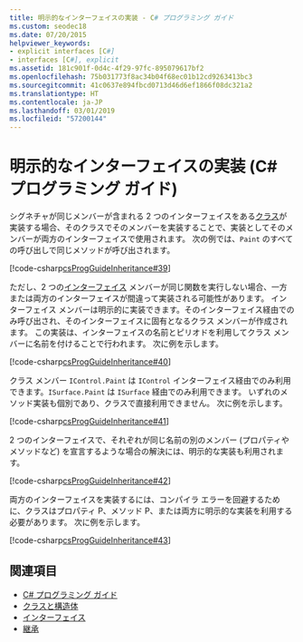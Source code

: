 ```yaml
---
title: 明示的なインターフェイスの実装 - C# プログラミング ガイド
ms.custom: seodec18
ms.date: 07/20/2015
helpviewer_keywords:
- explicit interfaces [C#]
- interfaces [C#], explicit
ms.assetid: 181c901f-0d4c-4f29-97fc-895079617bf2
ms.openlocfilehash: 75b031773f8ac34b04f68ec01b12cd9263413bc3
ms.sourcegitcommit: 41c0637e894fbcd0713d46d6ef1866f08dc321a2
ms.translationtype: HT
ms.contentlocale: ja-JP
ms.lasthandoff: 03/01/2019
ms.locfileid: "57200144"
---
```

# <a name="explicit-interface-implementation-c-programming-guide"></a>明示的なインターフェイスの実装 (C# プログラミング ガイド)
シグネチャが同じメンバーが含まれる 2 つのインターフェイスをある[クラス](../../../csharp/language-reference/keywords/class.md)が実装する場合、そのクラスでそのメンバーを実装することで、実装としてそのメンバーが両方のインターフェイスで使用されます。 次の例では、`Paint` のすべての呼び出しで同じメソッドが呼び出されます。  
  
 [!code-csharp[csProgGuideInheritance#39](~/samples/snippets/csharp/VS_Snippets_VBCSharp/csProgGuideInheritance/CS/Inheritance.cs#39)]  
  
 ただし、2 つの[インターフェイス](../../../csharp/language-reference/keywords/interface.md) メンバーが同じ関数を実行しない場合、一方または両方のインターフェイスが間違って実装される可能性があります。 インターフェイス メンバーは明示的に実装できます。そのインターフェイス経由でのみ呼び出され、そのインターフェイスに固有となるクラス メンバーが作成されます。 この実装は、インターフェイスの名前とピリオドを利用してクラス メンバーに名前を付けることで行われます。 次に例を示します。  
  
 [!code-csharp[csProgGuideInheritance#40](~/samples/snippets/csharp/VS_Snippets_VBCSharp/csProgGuideInheritance/CS/Inheritance.cs#40)]  
  
 クラス メンバー `IControl.Paint` は `IControl` インターフェイス経由でのみ利用できます。`ISurface.Paint` は `ISurface` 経由でのみ利用できます。 いずれのメソッド実装も個別であり、クラスで直接利用できません。 次に例を示します。  
  
 [!code-csharp[csProgGuideInheritance#41](~/samples/snippets/csharp/VS_Snippets_VBCSharp/csProgGuideInheritance/CS/Inheritance.cs#41)]  
  
 2 つのインターフェイスで、それぞれが同じ名前の別のメンバー (プロパティやメソッドなど) を宣言するような場合の解決には、明示的な実装も利用されます。  
  
 [!code-csharp[csProgGuideInheritance#42](~/samples/snippets/csharp/VS_Snippets_VBCSharp/csProgGuideInheritance/CS/Inheritance.cs#42)]  
  
 両方のインターフェイスを実装するには、コンパイラ エラーを回避するために、クラスはプロパティ P、メソッド P、または両方に明示的な実装を利用する必要があります。 次に例を示します。  
  
 [!code-csharp[csProgGuideInheritance#43](~/samples/snippets/csharp/VS_Snippets_VBCSharp/csProgGuideInheritance/CS/Inheritance.cs#43)]  
  
## <a name="see-also"></a>関連項目

- [C# プログラミング ガイド](../../../csharp/programming-guide/index.md)
- [クラスと構造体](../../../csharp/programming-guide/classes-and-structs/index.md)
- [インターフェイス](../../../csharp/programming-guide/interfaces/index.md)
- [継承](../../../csharp/programming-guide/classes-and-structs/inheritance.md)
